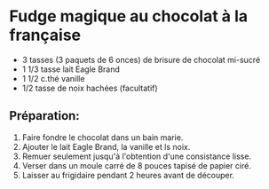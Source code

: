 # Fudge magique au chocolat à la française

- 3 tasses (3 paquets de 6 onces) de brisure de chocolat mi-sucré
- 1 1/3 tasse lait Eagle Brand
- 1 1/2 c.thé vanille
- 1/2 tasse de noix hachées (facultatif)

## Préparation:

1. Faire fondre le chocolat dans un bain marie.
2. Ajouter le lait Eagle Brand, la vanille et ls noix.
3. Remuer seulement jusqu'à l'obtention d'une consistance lisse.
4. Verser dans un moule carré de 8 pouces tapisé de papier ciré.
5. Laisser au frigidaire pendant 2 heures avant de découper.

